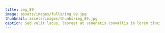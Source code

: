 ```yaml
--- 
title: img_89
image: assets/images/fulls/img_89.jpg 
thumbnail: assets/images/thumbs/img_89.jpg 
caption: Sed velit lacus, laoreet at venenatis convallis in lorem tincidunt. 
--- 
```


